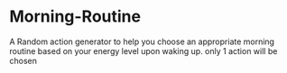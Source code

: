 # Morning-Routine
A Random action generator to help you choose an appropriate morning routine based on your energy level upon waking up. 
only 1 action will be chosen
